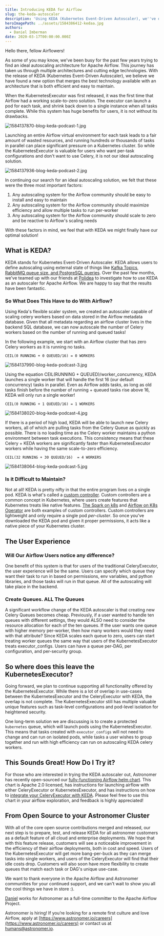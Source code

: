 ```yaml
---
title: Introducing KEDA for Airflow
slug: the-keda-autoscaler
description: 'Using KEDA (Kubernetes Event-Driven Autoscaler), we''ve developed a robust method to scale Apache Airflow workers to be faster and more versatile than any previous architecture.'
heroImagePath: ../assets/1584386412-kedaa.jpg
authors:
  - Daniel Imberman
date: 2020-03-17T00:00:00.000Z
---
```



Hello there, fellow Airflowers!

As some of you may know, we've been busy for the past few years trying to find an ideal autoscaling architecture for Apache Airflow. This journey has taken us through multiple architectures and cutting edge technologies. With the release of KEDA (Kubernetes Event-Driven Autoscaler), we believe we have found a new option that merges the best technology available with an architecture that is both efficient and easy to maintain.

When the KubernetesExecutor was first released, it was the first time that Airflow had a working scale-to-zero solution. The executor can launch a pod for each task, and shrink back down to a single instance when all tasks complete. While this system has huge benefits for users, it is not without its drawbacks.

![1584137870-blog-keda-podcast-1.jpg](../assets/1584137870-blog-keda-podcast-1.jpg)


Launching an entire Airflow virtual environment for each task leads to a fair amount of wasted resources, and running hundreds or thousands of tasks in parallel can place significant pressure on a Kubernetes cluster. So while the KubernetesExecutor is valuable for users who want per-task configurations and don't want to use Celery, it is not our ideal autoscaling solution.

![1584137936-blog-keda-podcast-2.jpg](../assets/1584137936-blog-keda-podcast-2.jpg)


In continuing our search for an ideal autoscaling solution, we felt that these were the three most important factors:

1. Any autoscaling system for the Airflow community should be easy to install and easy to maintain
2. Any autoscaling system for the Airflow community should maximize efficiency and allow multiple tasks to run per-worker
3. Any autoscaling system for the Airflow community should scale to zero and be reactive to Airflow's scaling needs

With these factors in mind, we feel that with KEDA we might finally have our optimal solution!
<!-- markdownlint-disable-next-line -->
## What is KEDA?

KEDA stands for Kubernetes Event-Driven Autoscaler. KEDA allows users to define autoscaling using external state of things like [Kafka Topics, RabbitMQ queue size, and PostgreSQL queries](https://keda.sh/). Over the past few months, we've teamed up with our friends at [Polidea](https://www.polidea.com/) to investigate how to use KEDA as an autoscaler for Apache Airflow. We are happy to say that the results have been fantastic.
<!-- markdownlint-disable-next-line -->
### So What Does This Have to do With Airflow?

Using Keda's flexible scaler system, we created an autoscaler capable of scaling celery workers based on data stored in the Airflow metadata database. Given that all metadata regarding an airflow cluster lives in the backend SQL database, we can now autoscale the number of Celery workers based on the number of running and queued tasks!

In the following example, we start with an Airflow cluster that has zero Celery workers as it is running no tasks.

```shell
CEIL(0 RUNNING + 0 QUEUED/16) = 0 WORKERS
```

![1584137990-blog-keda-podcast-3.jpg](../assets/1584137990-blog-keda-podcast-3.jpg)


Using the equation CEIL(RUNNING + QUEUED)/worker_concurrency, KEDA launches a single worker that will handle the first 16 (our default concurrency) tasks in parallel. Even as Airflow adds tasks, as long as old tasks finish before the number of running + queued tasks rise above 16, KEDA will only run a single worker!

```shell
CEIL(0 RUNNING + 1 QUEUED/16) = 1 WORKERS
```

![1584138020-blog-keda-podcast-4.jpg](../assets/1584138020-blog-keda-podcast-4.jpg)


If there is a period of high load, KEDA will be able to launch new Celery workers, all of which are pulling tasks from the Celery Queue as quickly as possible. There is no loading time as the Celery worker maintains a python environment between task executions. This consistency means that these Celery + KEDA workers are significantly faster than KubernetesExecutor workers while having the same scale-to-zero efficiency.

```shell
CEIL(32 RUNNING + 30 QUEUED/16)  = 4 WORKERS
```

![1584138064-blog-keda-podcast-5.jpg](../assets/1584138064-blog-keda-podcast-5.jpg)


### Is it Difficult to Maintain?

Not at all! KEDA is pretty nifty in that the entire program lives on a single pod. KEDA is what's called a [custom controller](https://kubernetes.io/docs/concepts/extend-kubernetes/api-extension/custom-resources/). Custom controllers are a common concept in Kubernetes, where users create features that Kubernetes treats like native features. [The Spark on k8s](https://programming.vip/docs/spark-on-k8s-spark-on-kubernetes-operator-faq.html) and [Airflow on K8s Operator](https://github.com/apache/airflow-on-k8s-operator) are both examples of custom controllers. Custom controllers are lightweight and only require a single pod _per-cluster_. So once you've downloaded the KEDA pod and given it proper permissions, it acts like a native piece of your Kubernetes cluster.

## The User Experience
<!-- markdownlint-disable-next-line -->
### Will Our Airflow Users notice any difference?

One benefit of this system is that for users of the traditional CeleryExecutor, the user experience will be the same. Users can specify which queue they want their task to run in based on permissions, env variables, and python libraries, and those tasks will run in that queue. All of the autoscaling will take place in the backend.
<!-- markdownlint-disable-next-line -->
### Create Queues. ALL The Queues

A significant workflow change of the KEDA autoscaler is that creating new Celery Queues becomes cheap. Previously, if a user wanted to handle ten queues with different settings, they would ALSO need to consider the resource allocation for each of the ten queues. If the user wants one queue with higher memory per-worker, then how many workers would they need with that attribute? Since KEDA scales each queue to zero, users can start treating worker queues the same way that users of the KubernetesExecutor treats executor_configs. Users can have a queue per-DAG, per configuration, and per-security group.
<!-- markdownlint-disable-next-line -->
## So where does this leave the KubernetesExecutor?

Going forward, we plan to continue supporting all functionality offered by the KubernetesExecutor. While there is a lot of overlap in use-cases between the KubernetesExecutor and the CeleryExecutor with KEDA, the overlap is not complete. The KubernetesExecutor still has multiple valuable unique features such as task-level configurations and pod-level isolation for heightened security.

One long-term solution we are discussing is to create a protected `kubernetes` queue, which will launch pods using the KubernetesExecutor. This means that tasks created with `executor_configs` will not need to change and can run on isolated pods, while tasks a user wishes to group together and run with high efficiency can run on autoscaling KEDA celery workers.
<!-- markdownlint-disable-next-line -->
## This Sounds Great! How Do I Try it?

For those who are interested in trying the KEDA autoscaler out, Astronomer has recently open-sourced our [fully-functioning Airflow helm chart](https://github.com/astronomer/airflow-chart). This chart is Apache 2.0 licensed, has instructions for launching airflow with either CeleryExecutor or KubernetesExecutor, and has instructions on how to [integrate your CeleryExecutor with KEDA](https://github.com/astronomer/airflow-chart#autoscaling-with-keda). Please feel free to use this chart in your airflow exploration, and feedback is highly appreciated!

## From Open Source to your Astronomer Cluster

With all of the core open source contributions merged and released, our next step is to prepare, test, and release KEDA for all astronomer customers as a default feature of all cloud and enterprise deployments. We hope that with this feature release, customers will see a noticeable improvement in the efficiency of their airflow deployments, both in cost and speed. Users of the KubernetesExecutor will get more bang-per-buck as they can merge tasks into single workers, and users of the CeleryExecutor will find that their idle costs drop. Customers will also soon have more flexibility to create queues that match each task or DAG's unique use-case.

We want to thank everyone in the Apache Airflow and Astronomer communities for your continued support, and we can't wait to show you all the cool things we have in store :).

[Daniel](https://www.linkedin.com/in/danielimberman?originalSubdomain=co) works for Astronomer as a full-time committer to the Apache Airflow Project.

Astronomer is hiring! If you’re looking for a remote first culture and love Airflow, apply at [https://www.astronomer.io/careers](https://www.astronomer.io/careers) or contact us at [humans@astronomer.io](humans@astronomer.io).
